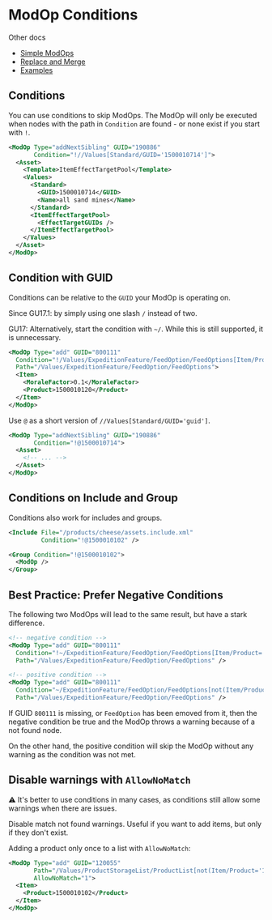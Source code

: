 # ModOp Conditions

Other docs

- [Simple ModOps](./modop-guide.md)
- [Replace and Merge](./modop-replace-merge.md)
- [Examples](./modop-examples.md)

## Conditions

You can use conditions to skip ModOps.
The ModOp will only be executed when nodes with the path in `Condition` are found - or none exist if you start with `!`.

```xml
<ModOp Type="addNextSibling" GUID="190886"
       Condition="!//Values[Standard/GUID='1500010714']">
  <Asset>
    <Template>ItemEffectTargetPool</Template>
    <Values>
      <Standard>
        <GUID>1500010714</GUID>
        <Name>all sand mines</Name>
      </Standard>
      <ItemEffectTargetPool>
        <EffectTargetGUIDs />
      </ItemEffectTargetPool>
    </Values>
  </Asset>
</ModOp>
```

## Condition with GUID

Conditions can be relative to the `GUID` your ModOp is operating on.

Since GU17.1:  by simply using one slash `/` instead of two.

GU17: Alternatively, start the condition with `~/`. While this is still supported, it is unnecessary.

```xml
<ModOp Type="add" GUID="800111"
  Condition="!/Values/ExpeditionFeature/FeedOption/FeedOptions[Item/Product='1500010120']"
  Path="/Values/ExpeditionFeature/FeedOption/FeedOptions">
  <Item>
    <MoraleFactor>0.1</MoraleFactor>
    <Product>1500010120</Product>
  </Item>
</ModOp>
```

Use `@` as a short version of `//Values[Standard/GUID='guid']`.

```xml
<ModOp Type="addNextSibling" GUID="190886"
       Condition="!@1500010714">
  <Asset>
    <!-- ... -->
  </Asset>
</ModOp>
```

## Conditions on Include and Group

Conditions also work for includes and groups.

```xml
<Include File="/products/cheese/assets.include.xml"
         Condition="!@1500010102" />

<Group Condition="!@1500010102">
  <ModOp />
</Group>
```

## Best Practice: Prefer Negative Conditions

The following two ModOps will lead to the same result, but have a stark difference.

```xml
<!-- negative condition -->
<ModOp Type="add" GUID="800111"
  Condition="!~/ExpeditionFeature/FeedOption/FeedOptions[Item/Product='1500010120']"
  Path="/Values/ExpeditionFeature/FeedOption/FeedOptions" />

<!-- positive condition -->
<ModOp Type="add" GUID="800111"
  Condition="~/ExpeditionFeature/FeedOption/FeedOptions[not(Item/Product='1500010120')]"
  Path="/Values/ExpeditionFeature/FeedOption/FeedOptions" />
```

If GUID `800111` is missing, or `FeedOption` has been emoved from it, then the negative condition be true and the ModOp throws a warning because of a not found node.

On the other hand, the positive condition will skip the ModOp without any warning as the condition was not met.

## Disable warnings with `AllowNoMatch`

⚠ It's better to use conditions in many cases, as conditions still allow some warnings when there are issues.

Disable match not found warnings.
Useful if you want to add items, but only if they don't exist.

Adding a product only once to a list with `AllowNoMatch`:
```xml
<ModOp Type="add" GUID="120055"
       Path="/Values/ProductStorageList/ProductList[not(Item/Product='1500010102')]"
       AllowNoMatch="1">
  <Item>
    <Product>1500010102</Product>
  </Item>
</ModOp>
```

